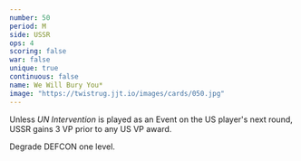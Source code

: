 ```yaml
---
number: 50
period: M
side: USSR
ops: 4
scoring: false
war: false
unique: true
continuous: false
name: We Will Bury You*
image: "https://twistrug.jjt.io/images/cards/050.jpg"
---
```

Unless *UN Intervention* is played as an Event on the US player's next round, USSR gains 3 VP prior to any US VP award.

Degrade DEFCON one level.
